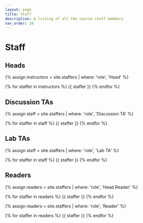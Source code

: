 ```yaml
---
layout: page
title: Staff
description: A listing of all the course staff members.
nav_order: 10
---
```


# Staff

## Heads

{% assign instructors = site.staffers | where: 'role', 'Head' %}
<div class="role">
  {% for staffer in instructors %}
  {{ staffer }}
  {% endfor %}
</div>

## Discussion TAs

{% assign staff = site.staffers | where: 'role', 'Discussion TA' %}
<div class="role">
  {% for staffer in staff %}
  {{ staffer }}
  {% endfor %}
</div>

## Lab TAs

{% assign staff = site.staffers | where: 'role', 'Lab TA' %}
<div class="role">
  {% for staffer in staff %}
  {{ staffer }}
  {% endfor %}
</div>


## Readers

{% assign readers = site.staffers | where: 'role', 'Head Reader' %}
<div class="role">
  {% for staffer in readers %}
  {{ staffer }}
  {% endfor %}
</div>

{% assign readers = site.staffers | where: 'role', 'Reader' %}
<div class="role">
  {% for staffer in readers %}
  {{ staffer }}
  {% endfor %}
</div>
